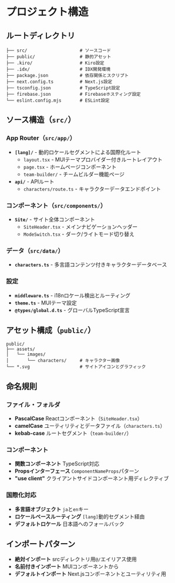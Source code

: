# プロジェクト構造

## ルートディレクトリ

```
├── src/                    # ソースコード
├── public/                 # 静的アセット
├── .kiro/                  # Kiro設定
├── .idx/                   # IDX開発環境
├── package.json            # 依存関係とスクリプト
├── next.config.ts          # Next.js設定
├── tsconfig.json           # TypeScript設定
├── firebase.json           # Firebaseホスティング設定
└── eslint.config.mjs       # ESLint設定
```

## ソース構造（`src/`）

### App Router（`src/app/`）

- **`[lang]/`** - 動的ロケールセグメントによる国際化ルート
  - `layout.tsx` - MUIテーマプロバイダー付きルートレイアウト
  - `page.tsx` - ホームページコンポーネント
  - `team-builder/` - チームビルダー機能ページ
- **`api/`** - APIルート
  - `characters/route.ts` - キャラクターデータエンドポイント

### コンポーネント（`src/components/`）

- **`Site/`** - サイト全体コンポーネント
  - `SiteHeader.tsx` - メインナビゲーションヘッダー
  - `ModeSwitch.tsx` - ダーク/ライトモード切り替え

### データ（`src/data/`）

- **`characters.ts`** - 多言語コンテンツ付きキャラクターデータベース

### 設定

- **`middleware.ts`** - i18nロケール検出とルーティング
- **`theme.ts`** - MUIテーマ設定
- **`@types/global.d.ts`** - グローバルTypeScript宣言

## アセット構成（`public/`）

```
public/
├── assets/
│   └── images/
│       └── characters/     # キャラクター画像
└── *.svg                   # サイトアイコンとグラフィック
```

## 命名規則

### ファイル・フォルダ

- **PascalCase** Reactコンポーネント（`SiteHeader.tsx`）
- **camelCase** ユーティリティとデータファイル（`characters.ts`）
- **kebab-case** ルートセグメント（`team-builder/`）

### コンポーネント

- **関数コンポーネント** TypeScript対応
- **Propsインターフェース** `ComponentNameProps`パターン
- **"use client"** クライアントサイドコンポーネント用ディレクティブ

### 国際化対応

- **多言語オブジェクト** `ja`と`en`キー
- **ロケールベースルーティング** `[lang]`動的セグメント経由
- **デフォルトロケール** 日本語へのフォールバック

## インポートパターン

- **絶対インポート** srcディレクトリ用`@/`エイリアス使用
- **名前付きインポート** MUIコンポーネントから
- **デフォルトインポート** Next.jsコンポーネントとユーティリティ用